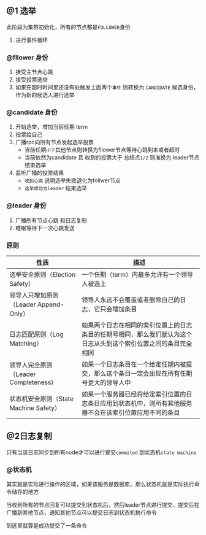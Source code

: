## @1 选举

此阶段为集群初始化，所有的节点都是`FOLLOWER`身份

1. 进行事件循环 

### @fllower 身份
1. 接受主节点心跳
2. 接受投票选举
3. 如果在超时时间里还没有处触发上面两个`事件` 则转换为 `CANDIDATE` 候选身份，作为新的候选人进行选举

### @candidate 身份
1. 开始选举，增加当前任期 term
2. 投票给自己
3. 广播rpc向所有节点发起选举投票
    - 当前任期`小于`其他节点则转换为fllower节点等待心跳到来或者超时
    - 当前依然为candidate 且 收到的投票大于 总结点`1/2` 则准换为 leader节点结束选举
4. 监听广播的投票结果
    - `收到心跳` 说明选举失败退化为follwer节点
    - `选举成功为leader` 结束选举
### @leader 身份
1. 广播所有节点心跳 和日志复制
2. 睡眠等待下一次心跳发送


### 原则

性质  |	描述
-------|------
选举安全原则（Election Safety）	|一个任期（term）内最多允许有一个领导人被选上
领导人只增加原则（Leader Append-Only）	|领导人永远不会覆盖或者删除自己的日志，它只会增加条目
日志匹配原则（Log Matching）	|如果两个日志在相同的索引位置上的日志条目的任期号相同，那么我们就认为这个日志从头到这个索引位置之间的条目完全相同
领导人完全原则（Leader Completeness)	|如果一个日志条目在一个给定任期内被提交，那么这个条目一定会出现在所有任期号更大的领导人中
状态机安全原则（State Machine Safety）	|如果一个服务器已经将给定索引位置的日志条目应用到状态机中，则所有其他服务器不会在该索引位置应用不同的条目

## @2日志复制
只有当该日志同步到所有node才可以进行提交`commited` 到状态机`state machine`

### @状态机
其实就是实际进行操作的区域，如果该服务是数据库，那么状态机就是实际执行命令储存的地方

当收到所有的节点回复可以提交到状态机后，然后leader节点进行提交，提交后在广播到其他节点，通知其他节点可以提交日志到状态机执行命令

到这里就算是成功提交了一条命令